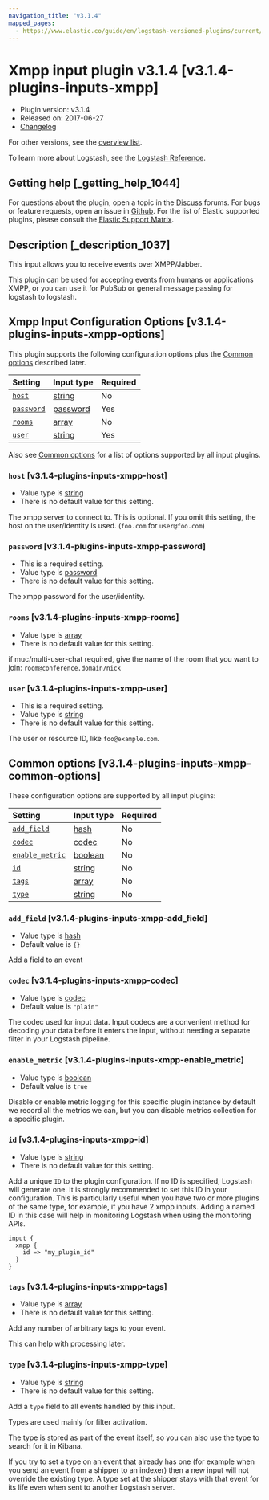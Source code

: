 ```yaml
---
navigation_title: "v3.1.4"
mapped_pages:
  - https://www.elastic.co/guide/en/logstash-versioned-plugins/current/v3.1.4-plugins-inputs-xmpp.html
---
```


# Xmpp input plugin v3.1.4 [v3.1.4-plugins-inputs-xmpp]

* Plugin version: v3.1.4
* Released on: 2017-06-27
* [Changelog](https://github.com/logstash-plugins/logstash-input-xmpp/blob/v3.1.4/CHANGELOG.md)

For other versions, see the [overview list](input-xmpp-index.md).

To learn more about Logstash, see the [Logstash Reference](https://www.elastic.co/guide/en/logstash/current/index.html).

## Getting help [_getting_help_1044]

For questions about the plugin, open a topic in the [Discuss](http://discuss.elastic.co) forums. For bugs or feature requests, open an issue in [Github](https://github.com/logstash-plugins/logstash-input-xmpp). For the list of Elastic supported plugins, please consult the [Elastic Support Matrix](https://www.elastic.co/support/matrix#matrix_logstash_plugins).

## Description [_description_1037]

This input allows you to receive events over XMPP/Jabber.

This plugin can be used for accepting events from humans or applications XMPP, or you can use it for PubSub or general message passing for logstash to logstash.

## Xmpp Input Configuration Options [v3.1.4-plugins-inputs-xmpp-options]

This plugin supports the following configuration options plus the [Common options](v3-1-4-plugins-inputs-xmpp.md#v3.1.4-plugins-inputs-xmpp-common-options) described later.

| Setting | Input type | Required |
| :- | :- | :- |
| [`host`](v3-1-4-plugins-inputs-xmpp.md#v3.1.4-plugins-inputs-xmpp-host) | [string](/lsr/value-types.md#string) | No |
| [`password`](v3-1-4-plugins-inputs-xmpp.md#v3.1.4-plugins-inputs-xmpp-password) | [password](/lsr/value-types.md#password) | Yes |
| [`rooms`](v3-1-4-plugins-inputs-xmpp.md#v3.1.4-plugins-inputs-xmpp-rooms) | [array](/lsr/value-types.md#array) | No |
| [`user`](v3-1-4-plugins-inputs-xmpp.md#v3.1.4-plugins-inputs-xmpp-user) | [string](/lsr/value-types.md#string) | Yes |

Also see [Common options](v3-1-4-plugins-inputs-xmpp.md#v3.1.4-plugins-inputs-xmpp-common-options) for a list of options supported by all input plugins.

### `host` [v3.1.4-plugins-inputs-xmpp-host]

* Value type is [string](/lsr/value-types.md#string)
* There is no default value for this setting.

The xmpp server to connect to. This is optional. If you omit this setting, the host on the user/identity is used. (`foo.com` for `user@foo.com`)

### `password` [v3.1.4-plugins-inputs-xmpp-password]

* This is a required setting.
* Value type is [password](/lsr/value-types.md#password)
* There is no default value for this setting.

The xmpp password for the user/identity.

### `rooms` [v3.1.4-plugins-inputs-xmpp-rooms]

* Value type is [array](/lsr/value-types.md#array)
* There is no default value for this setting.

if muc/multi-user-chat required, give the name of the room that you want to join: `room@conference.domain/nick`

### `user` [v3.1.4-plugins-inputs-xmpp-user]

* This is a required setting.
* Value type is [string](/lsr/value-types.md#string)
* There is no default value for this setting.

The user or resource ID, like `foo@example.com`.

## Common options [v3.1.4-plugins-inputs-xmpp-common-options]

These configuration options are supported by all input plugins:

| Setting | Input type | Required |
| :- | :- | :- |
| [`add_field`](v3-1-4-plugins-inputs-xmpp.md#v3.1.4-plugins-inputs-xmpp-add_field) | [hash](/lsr/value-types.md#hash) | No |
| [`codec`](v3-1-4-plugins-inputs-xmpp.md#v3.1.4-plugins-inputs-xmpp-codec) | [codec](/lsr/value-types.md#codec) | No |
| [`enable_metric`](v3-1-4-plugins-inputs-xmpp.md#v3.1.4-plugins-inputs-xmpp-enable_metric) | [boolean](/lsr/value-types.md#boolean) | No |
| [`id`](v3-1-4-plugins-inputs-xmpp.md#v3.1.4-plugins-inputs-xmpp-id) | [string](/lsr/value-types.md#string) | No |
| [`tags`](v3-1-4-plugins-inputs-xmpp.md#v3.1.4-plugins-inputs-xmpp-tags) | [array](/lsr/value-types.md#array) | No |
| [`type`](v3-1-4-plugins-inputs-xmpp.md#v3.1.4-plugins-inputs-xmpp-type) | [string](/lsr/value-types.md#string) | No |

### `add_field` [v3.1.4-plugins-inputs-xmpp-add_field]

* Value type is [hash](/lsr/value-types.md#hash)
* Default value is `{}`

Add a field to an event

### `codec` [v3.1.4-plugins-inputs-xmpp-codec]

* Value type is [codec](/lsr/value-types.md#codec)
* Default value is `"plain"`

The codec used for input data. Input codecs are a convenient method for decoding your data before it enters the input, without needing a separate filter in your Logstash pipeline.

### `enable_metric` [v3.1.4-plugins-inputs-xmpp-enable_metric]

* Value type is [boolean](/lsr/value-types.md#boolean)
* Default value is `true`

Disable or enable metric logging for this specific plugin instance by default we record all the metrics we can, but you can disable metrics collection for a specific plugin.

### `id` [v3.1.4-plugins-inputs-xmpp-id]

* Value type is [string](/lsr/value-types.md#string)
* There is no default value for this setting.

Add a unique `ID` to the plugin configuration. If no ID is specified, Logstash will generate one. It is strongly recommended to set this ID in your configuration. This is particularly useful when you have two or more plugins of the same type, for example, if you have 2 xmpp inputs. Adding a named ID in this case will help in monitoring Logstash when using the monitoring APIs.

```
input {
  xmpp {
    id => "my_plugin_id"
  }
}
```

### `tags` [v3.1.4-plugins-inputs-xmpp-tags]

* Value type is [array](/lsr/value-types.md#array)
* There is no default value for this setting.

Add any number of arbitrary tags to your event.

This can help with processing later.

### `type` [v3.1.4-plugins-inputs-xmpp-type]

* Value type is [string](/lsr/value-types.md#string)
* There is no default value for this setting.

Add a `type` field to all events handled by this input.

Types are used mainly for filter activation.

The type is stored as part of the event itself, so you can also use the type to search for it in Kibana.

If you try to set a type on an event that already has one (for example when you send an event from a shipper to an indexer) then a new input will not override the existing type. A type set at the shipper stays with that event for its life even when sent to another Logstash server.
